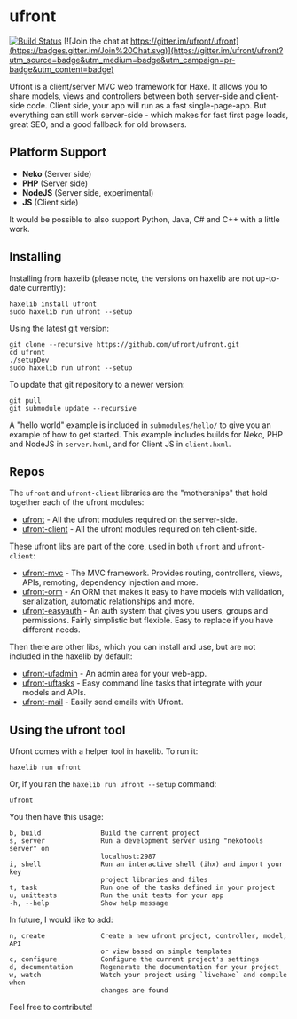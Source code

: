 ufront
======

[![Build Status](https://travis-ci.org/ufront/ufront.svg?branch=master)](https://travis-ci.org/ufront/ufront) [![Join the chat at https://gitter.im/ufront/ufront](https://badges.gitter.im/Join%20Chat.svg)](https://gitter.im/ufront/ufront?utm_source=badge&utm_medium=badge&utm_campaign=pr-badge&utm_content=badge)

Ufront is a client/server MVC web framework for Haxe.
It allows you to share models, views and controllers between both server-side and client-side code.
Client side, your app will run as a fast single-page-app.
But everything can still work server-side - which makes for fast first page loads, great SEO, and a good fallback for old browsers.

Platform Support
----------------

* __Neko__ (Server side)
* __PHP__ (Server side)
* __NodeJS__ (Server side, experimental)
* __JS__ (Client side)

It would be possible to also support Python, Java, C# and C++ with a little work.

Installing
----------

Installing from haxelib (please note, the versions on haxelib are not up-to-date currently):

    haxelib install ufront
    sudo haxelib run ufront --setup

Using the latest git version:

    git clone --recursive https://github.com/ufront/ufront.git
    cd ufront
    ./setupDev
    sudo haxelib run ufront --setup

To update that git repository to a newer version:

    git pull
    git submodule update --recursive

A "hello world" example is included in `submodules/hello/` to give you an example of how to get started.
This example includes builds for Neko, PHP and NodeJS in `server.hxml`, and for Client JS in `client.hxml`.

Repos
-----

The `ufront` and `ufront-client` libraries are the "motherships" that hold together each of the ufront modules:

 - [ufront](https://github.com/ufront/ufront) - All the ufront modules required on the server-side.
 - [ufront-client](https://github.com/ufront/ufront-client) - All the ufront modules required on teh client-side.

These ufront libs are part of the core, used in both `ufront` and `ufront-client`:

 - [ufront-mvc](https://github.com/ufront/ufront-mvc) - The MVC framework. Provides routing, controllers, views, APIs, remoting, dependency injection and more.
 - [ufront-orm](https://github.com/ufront/ufront-orm) - An ORM that makes it easy to have models with validation, serialization, automatic relationships and more.
 - [ufront-easyauth](https://github.com/ufront/ufront-easyauth) - An auth system that gives you users, groups and permissions. Fairly simplistic but flexible. Easy to replace if you have different needs.

Then there are other libs, which you can install and use, but are not included in the haxelib by default:

 - [ufront-ufadmin](https://github.com/ufront/ufront-ufadmin) - An admin area for your web-app.
 - [ufront-uftasks](https://github.com/ufront/ufront-uftasks) - Easy command line tasks that integrate with your models and APIs.
 - [ufront-mail](https://github.com/ufront/ufront-mail) - Easily send emails with Ufront.

Using the ufront tool
---------------------

Ufront comes with a helper tool in haxelib. To run it:

    haxelib run ufront

Or, if you ran the `haxelib run ufront --setup` command:

    ufront

You then have this usage:

	b, build               Build the current project
	s, server              Run a development server using "nekotools server" on
	                       localhost:2987  
	i, shell               Run an interactive shell (ihx) and import your key
	                       project libraries and files  
	t, task                Run one of the tasks defined in your project
	u, unittests           Run the unit tests for your app
	-h, --help             Show help message

In future, I would like to add:

	n, create              Create a new ufront project, controller, model, API
	                       or view based on simple templates
	c, configure           Configure the current project's settings
	d, documentation       Regenerate the documentation for your project
	w, watch               Watch your project using `livehaxe` and compile when
	                       changes are found

Feel free to contribute!
